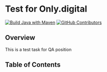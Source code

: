 # Test for Only.digital
[![Build Java with Maven](https://github.com/Nostalgeek23/ForOnlyQATest/actions/workflows/maven.yml/badge.svg)](https://github.com/Nostalgeek23/ForOnlyQATest/actions/workflows/maven.yml)
<a href="https://nostalgeek23.github.io/ForOnlyQATest"><img alt="GitHub Contributors" src="https://img.shields.io/badge/Latest_Allure_Report-blue" /></a>

## Overview

This is a test task for QA position
## Table of Contents
